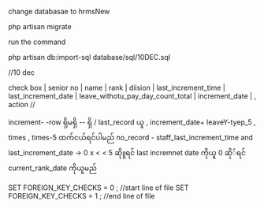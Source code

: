 <!-- join date < search date
current rank date < serach date s


ပညာအရည်အချင်း အမျိုးအစား
တွင် diploma


ပညာအရည်အချင်း -EGTI(MP)

ခင်ပွန်း/ဇနီး  -- just select -->



change databasae to hrmsNew

php artisan migrate


run the command

php artisan db:import-sql database/sql/10DEC.sql

//10 dec


check box  | senior no | name | rank | diision  | last_increment_time | last_increment_date | leave_withotu_pay_day_count_total | increment_date | , action  //





increment- -row ရှိမရှိ -- ရှိ / last_record ယူ , increment_date+ leaveY-tyep_5 , times , times-5 ထက်ငယ်ရင်ပါမည်
no_record  - staff_last_increment_time and last_increment_date ->   0 x <  < 5  ဆိုူရင် last incremnet date ကိုယူ
0 ဆို်ရင် current_rank_date ကိုယူမည်

SET FOREIGN_KEY_CHECKS =  0 ; //start line of file 
   SET FOREIGN_KEY_CHECKS =  1 ; //end line of file 
   